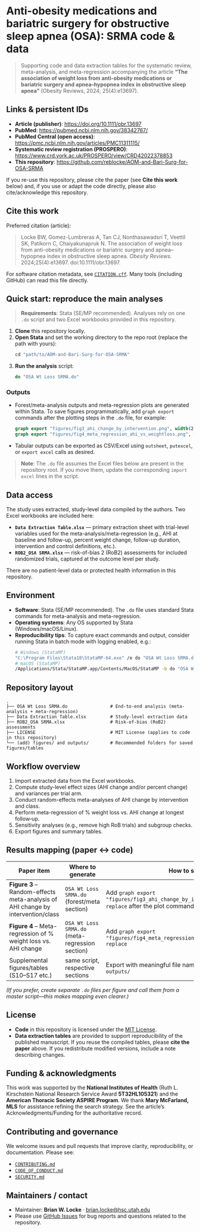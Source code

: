 # Anti-obesity medications and bariatric surgery for obstructive sleep apnea (OSA): SRMA code & data

> Supporting code and data extraction tables for the systematic review, meta-analysis, and meta-regression accompanying the article **“The association of weight loss from anti-obesity medications or bariatric surgery and apnea–hypopnea index in obstructive sleep apnea”** (Obesity Reviews, 2024; 25(4):e13697).

## Links & persistent IDs
- **Article (publisher)**: https://doi.org/10.1111/obr.13697
- **PubMed**: https://pubmed.ncbi.nlm.nih.gov/38342767/
- **PubMed Central (open access)**: https://pmc.ncbi.nlm.nih.gov/articles/PMC11311115/
- **Systematic review registration (PROSPERO)**: https://www.crd.york.ac.uk/PROSPERO/view/CRD42022378853
- **This repository**: https://github.com/reblocke/AOM-and-Bari-Surg-for-OSA-SRMA

If you re-use this repository, please cite the paper (see **Cite this work** below) and, if you use or adapt the code directly, please also cite/acknowledge this repository.

## Cite this work
Preferred citation (article):

> Locke BW, Gomez-Lumbreras A, Tan CJ, Nonthasawadsri T, Veettil SK, Patikorn C, Chaiyakunapruk N. The association of weight loss from anti-obesity medications or bariatric surgery and apnea–hypopnea index in obstructive sleep apnea. *Obesity Reviews*. 2024;25(4):e13697. doi:10.1111/obr.13697.

For software citation metadata, see [`CITATION.cff`](./CITATION.cff). Many tools (including GitHub) can read this file directly.

## Quick start: reproduce the main analyses

> **Requirements**: Stata (SE/MP recommended). Analyses rely on one `.do` script and two Excel workbooks provided in this repository.

1. **Clone** this repository locally.
2. **Open Stata** and set the working directory to the repo root (replace the path with yours):
   ```stata
   cd "path/to/AOM-and-Bari-Surg-for-OSA-SRMA"
   ```
3. **Run the analysis** script:
   ```stata
   do "OSA Wt Loss SRMA.do"
   ```

### Outputs
- Forest/meta-analysis outputs and meta-regression plots are generated within Stata. To save figures programmatically, add `graph export` commands after the plotting steps in the `.do` file, for example:
  ```stata
  graph export "figures/fig3_ahi_change_by_intervention.png", width(2400) replace
  graph export "figures/fig4_meta_regression_ahi_vs_weightloss.png", width(2400) replace
  ```
- Tabular outputs can be exported as CSV/Excel using `outsheet`, `putexcel`, or `export excel` calls as desired.

> **Note**: The `.do` file assumes the Excel files below are present in the repository root. If you move them, update the corresponding `import excel` lines in the script.

## Data access
The study uses extracted, study-level data compiled by the authors. Two Excel workbooks are included here:

- **`Data Extraction Table.xlsx`** — primary extraction sheet with trial-level variables used for the meta-analysis/meta-regression (e.g., AHI at baseline and follow-up, percent weight change, follow-up duration, intervention and control definitions, etc.).
- **`ROB2_OSA SRMA.xlsx`** — risk-of-bias 2 (RoB2) assessments for included randomized trials, captured at the outcome level per study.

There are no patient-level data or protected health information in this repository.

## Environment
- **Software**: Stata (SE/MP recommended). The `.do` file uses standard Stata commands for meta-analysis and meta-regression.
- **Operating systems**: Any OS supported by Stata (Windows/macOS/Linux).
- **Reproducibility tips**: To capture exact commands and output, consider running Stata in batch mode with logging enabled, e.g.:
  ```bash
  # Windows (StataMP)
  "C:\Program Files\Stata18\StataMP-64.exe" /e do "OSA Wt Loss SRMA.do"
  # macOS (StataMP)
  /Applications/Stata/StataMP.app/Contents/MacOS/StataMP -b do "OSA Wt Loss SRMA.do"
  ```

## Repository layout
```
.
├── OSA Wt Loss SRMA.do                # End-to-end analysis (meta-analysis + meta-regression)
├── Data Extraction Table.xlsx         # Study-level extraction data
├── ROB2_OSA SRMA.xlsx                 # Risk-of-bias (RoB2) assessments
├── LICENSE                            # MIT License (applies to code in this repository)
└── (add) figures/ and outputs/        # Recommended folders for saved figures/tables
```

## Workflow overview
1. Import extracted data from the Excel workbooks.
2. Compute study-level effect sizes (AHI change and/or percent change) and variances per trial arm.
3. Conduct random-effects meta-analyses of AHI change by intervention and class.
4. Perform meta-regression of % weight loss vs. AHI change at longest follow‑up.
5. Sensitivity analyses (e.g., remove high RoB trials) and subgroup checks.
6. Export figures and summary tables.

## Results mapping (paper ↔ code)
| Paper item | Where to generate | How to save |
|---|---|---|
| **Figure 3** – Random-effects meta-analysis of AHI change by intervention/class | `OSA Wt Loss SRMA.do` (forest/meta section) | Add `graph export "figures/fig3_ahi_change_by_intervention.png", replace` after the plot command |
| **Figure 4** – Meta-regression of % weight loss vs. AHI change | `OSA Wt Loss SRMA.do` (meta-regression section) | Add `graph export "figures/fig4_meta_regression_ahi_vs_weightloss.png", replace` |
| Supplemental figures/tables (S10–S17 etc.) | same script, respective sections | Export with meaningful file names into `figures/` or `outputs/` |

*(If you prefer, create separate `.do` files per figure and call them from a master script—this makes mapping even clearer.)*

## License
- **Code** in this repository is licensed under the [MIT License](./LICENSE).
- **Data extraction tables** are provided to support reproducibility of the published manuscript. If you reuse the compiled tables, please **cite the paper** above. If you redistribute modified versions, include a note describing changes.

## Funding & acknowledgments
This work was supported by the **National Institutes of Health** (Ruth L. Kirschstein National Research Service Award **5T32HL105321**) and the **American Thoracic Society ASPIRE Program**. We thank **Mary McFarland, MLS** for assistance refining the search strategy. See the article’s Acknowledgments/Funding for the authoritative record.

## Contributing and governance
We welcome issues and pull requests that improve clarity, reproducibility, or documentation. Please see:
- [`CONTRIBUTING.md`](./CONTRIBUTING.md)
- [`CODE_OF_CONDUCT.md`](./CODE_OF_CONDUCT.md)
- [`SECURITY.md`](./SECURITY.md)

## Maintainers / contact
- Maintainer: **Brian W. Locke** · brian.locke@hsc.utah.edu
- Please use [GitHub Issues](https://github.com/reblocke/AOM-and-Bari-Surg-for-OSA-SRMA/issues) for bug reports and questions related to the repository.
